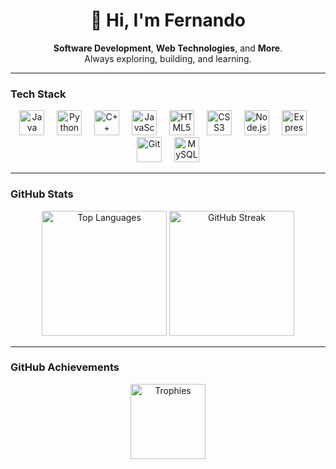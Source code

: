 <h1 align="center">👋 Hi, I'm Fernando</h1>

<p align="center">
  <b>Software Development</b>, <b>Web Technologies</b>, and <b>More</b>. <br/>
  Always exploring, building, and learning.
</p>

---

### Tech Stack
<div align="center">
  <img src="https://cdn.jsdelivr.net/gh/devicons/devicon/icons/java/java-original.svg" height="40" alt="Java" />
  <img width="12"/>
  <img src="https://cdn.jsdelivr.net/gh/devicons/devicon/icons/python/python-original.svg" height="40" alt="Python" />
  <img width="12"/>
  <img src="https://cdn.jsdelivr.net/gh/devicons/devicon/icons/cplusplus/cplusplus-original.svg" height="40" alt="C++" />
  <img width="12"/>
  <img src="https://cdn.jsdelivr.net/gh/devicons/devicon/icons/javascript/javascript-original.svg" height="40" alt="JavaScript" />
  <img width="12"/>
  <img src="https://cdn.jsdelivr.net/gh/devicons/devicon/icons/html5/html5-original.svg" height="40" alt="HTML5" />
  <img width="12"/>
  <img src="https://cdn.jsdelivr.net/gh/devicons/devicon/icons/css3/css3-original.svg" height="40" alt="CSS3" />
  <img width="12"/>
  <img src="https://cdn.jsdelivr.net/gh/devicons/devicon/icons/nodejs/nodejs-original.svg" height="40" alt="Node.js" />
  <img width="12"/>
  <img src="https://cdn.jsdelivr.net/gh/devicons/devicon/icons/express/express-original.svg" height="40" alt="Express" />
  <img width="12"/>
  <img src="https://cdn.jsdelivr.net/gh/devicons/devicon/icons/git/git-original.svg" height="40" alt="Git" />
  <img width="12"/>
  <img src="https://cdn.jsdelivr.net/gh/devicons/devicon/icons/mysql/mysql-original.svg" height="40" alt="MySQL" />
</div>

---

### GitHub Stats
<div align="center">
  <img src="https://github-readme-stats.vercel.app/api/top-langs?username=codebydevfer&layout=compact&theme=tokyonight&hide_border=false" height="200" alt="Top Languages" />
  <img src="https://streak-stats.demolab.com?user=codebydevfer&theme=dracula&hide_border=false" height="200" alt="GitHub Streak" />
</div>

---

### GitHub Achievements
<div align="center">
  <img src="https://github-profile-trophy.vercel.app/?username=codebydevfer&theme=tokyonight&margin-w=8&margin-h=8&row=1" height="120" alt="Trophies" />
</div>

